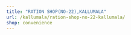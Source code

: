 ```yaml
---
title: "RATION SHOP(NO-22),KALLUMALA"
url: /kallumala/ration-shop-no-22-kallumala/
shop: convenience
---
```

